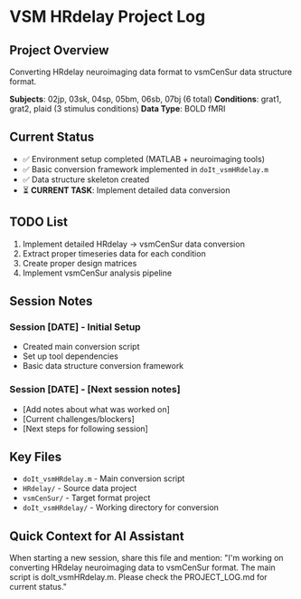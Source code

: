 # VSM HRdelay Project Log

## Project Overview
Converting HRdelay neuroimaging data format to vsmCenSur data structure format.

**Subjects**: 02jp, 03sk, 04sp, 05bm, 06sb, 07bj (6 total)
**Conditions**: grat1, grat2, plaid (3 stimulus conditions)
**Data Type**: BOLD fMRI

## Current Status
- ✅ Environment setup completed (MATLAB + neuroimaging tools)
- ✅ Basic conversion framework implemented in `doIt_vsmHRdelay.m`
- ✅ Data structure skeleton created
- ⏳ **CURRENT TASK**: Implement detailed data conversion

## TODO List
1. Implement detailed HRdelay → vsmCenSur data conversion
2. Extract proper timeseries data for each condition
3. Create proper design matrices
4. Implement vsmCenSur analysis pipeline

## Session Notes

### Session [DATE] - Initial Setup
- Created main conversion script
- Set up tool dependencies
- Basic data structure conversion framework

### Session [DATE] - [Next session notes]
- [Add notes about what was worked on]
- [Current challenges/blockers]
- [Next steps for following session]

## Key Files
- `doIt_vsmHRdelay.m` - Main conversion script
- `HRdelay/` - Source data project
- `vsmCenSur/` - Target format project
- `doIt_vsmHRdelay/` - Working directory for conversion

## Quick Context for AI Assistant
When starting a new session, share this file and mention:
"I'm working on converting HRdelay neuroimaging data to vsmCenSur format. The main script is doIt_vsmHRdelay.m. Please check the PROJECT_LOG.md for current status." 